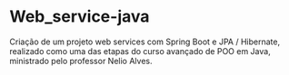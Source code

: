 # Web_service-java
Criação de um projeto web services com Spring Boot e JPA / Hibernate, realizado como uma das etapas do curso avançado de POO em Java, ministrado pelo professor  Nelio Alves.
